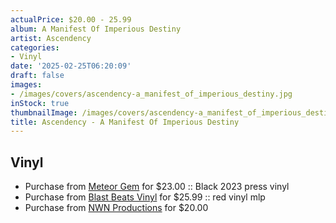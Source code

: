 ```yaml
---
actualPrice: $20.00 - 25.99
album: A Manifest Of Imperious Destiny
artist: Ascendency
categories:
- Vinyl
date: '2025-02-25T06:20:09'
draft: false
images:
- /images/covers/ascendency-a_manifest_of_imperious_destiny.jpg
inStock: true
thumbnailImage: /images/covers/ascendency-a_manifest_of_imperious_destiny-thumb.jpg
title: Ascendency - A Manifest Of Imperious Destiny
---
```


## Vinyl
* Purchase from [Meteor Gem](https://meteor-gem.com/products/ascendency-a-manifest-of-imperious-destiny-lp) for $23.00 :: Black 2023 press vinyl
* Purchase from [Blast Beats Vinyl](https://blastbeatsvinyl.com/products/ascendency-a-manifest-of-imperious-destiny-red-vinyl-mlp) for $25.99 :: red vinyl mlp
* Purchase from [NWN Productions](http://shop.nwnprod.com/index.php?route=product/product&path=75&product_id=44861&sort=pd.name&order=ASC) for $20.00
